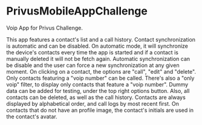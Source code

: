 # PrivusMobileAppChallenge

Voip App for Privus Challenge.

This app features a contact's list and a call history.
Contact synchronization is automatic and can be disabled.
On automatic mode, it will synchronize the device's contacts every time the app is started and if a contact is manually deleted it will not be fetch again.
Automatic synchronization can be disable and the user can force a new synchronization at any given moment.
On clicking on a contact, the options are "call", "edit" and "delete".
Only contacts featuring a "voip number" can be called.
There's also a "only voip" filter, to display only contacts that feature a "voip number".
Dummy data can be added for testing, under the top right options button.
Also, all contacts can be deleted, as well as the call history.
Contacts are always displayed by alphabetical order, and call logs by most recent first.
On contacts that do not have an profile image, the contact's initials are used in the contact's avatar.
